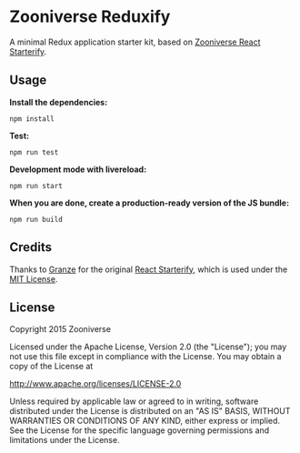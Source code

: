 # Zooniverse Reduxify

A minimal Redux application starter kit, based on [Zooniverse React Starterify](https://github.com/zooniverse/zoo-react-starterify).

## Usage

__Install the dependencies:__

`npm install`

__Test:__

```npm run test```

__Development mode with livereload:__

```npm run start```

__When you are done, create a production-ready version of the JS bundle:__

```npm run build```

## Credits

Thanks to [Granze](https://github.com/Granze) for the original [React Starterify](https://github.com/Granze/react-starterify), which is used under the [MIT License](http://opensource.org/licenses/MIT).

## License

Copyright 2015 Zooniverse

Licensed under the Apache License, Version 2.0 (the "License");
you may not use this file except in compliance with the License.
You may obtain a copy of the License at

   http://www.apache.org/licenses/LICENSE-2.0

Unless required by applicable law or agreed to in writing, software
distributed under the License is distributed on an "AS IS" BASIS,
WITHOUT WARRANTIES OR CONDITIONS OF ANY KIND, either express or implied.
See the License for the specific language governing permissions and
limitations under the License.
